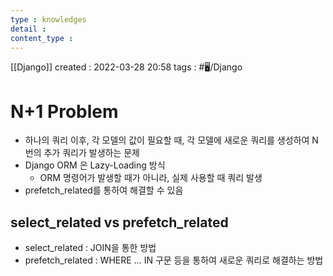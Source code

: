 ```yaml
---
type : knowledges
detail : 
content_type :
---
```


[[Django]]
created : 2022-03-28 20:58
tags : #🖥️/Django 

# N+1 Problem
- 하나의 쿼리 이후, 각 모델의 값이 필요할 때, 각 모델에 새로운 쿼리를 생성하여 N번의 추가 쿼리가 발생하는 문제
- Django ORM 은 Lazy-Loading 방식
	- ORM 명령어가 발생할 때가 아니라, 실제 사용할 때 쿼리 발생
- prefetch_related를 통하여 해결할 수 있음

## select_related vs prefetch_related
- select_related : JOIN을 통한 방법
- prefetch_related : WHERE … IN 구문 등을 통하여 새로운 쿼리로 해결하는 방법
